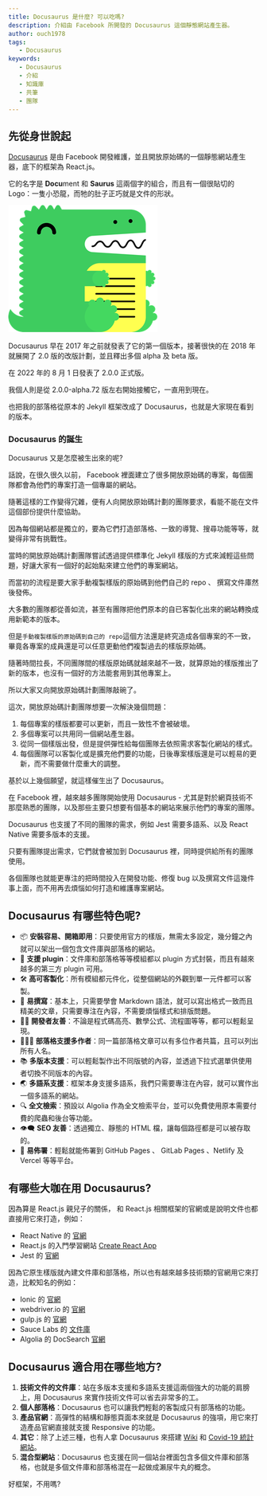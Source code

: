 ```yaml
---
title: Docusaurus 是什麼? 可以吃嗎?
description: 介紹由 Facebook 所開發的 Docusaurus 這個靜態網站產生器。
author: ouch1978
tags: 
   - Docusaurus
keywords: 
   - Docusaurus
   - 介紹
   - 知識庫
   - 共筆
   - 團隊
---
```


## 先從身世說起

[Docusaurus](https://www.docusaurus.io/) 是由 Facebook 開發維護，並且開放原始碼的一個靜態網站產生器，底下的框架為 React.js。

它的名字是 **Docu**ment 和 **Saurus** 這兩個字的組合，而且有一個很貼切的 Logo：一隻小恐龍，而牠的肚子正巧就是文件的形狀。

![Docusaurus logo](docusaurus-logo.png "Docusaurus logo")

Docusaurus 早在 2017 年之前就發表了它的第一個版本，接著很快的在 2018 年就展開了 2.0 版的改版計劃，並且釋出多個 alpha 及 beta 版。

在 2022 年的 8 月 1 日發表了 2.0.0 正式版。

我個人則是從 2.0.0-alpha.72 版左右開始接觸它，一直用到現在。

也把我的部落格從原本的 Jekyll 框架改成了 Docusaurus，也就是大家現在看到的版本。

### Docusaurus 的誕生

Docusaurus 又是怎麼被生出來的呢?

話說，在很久很久以前， Facebook 裡面建立了很多開放原始碼的專案，每個團隊都會為他們的專案打造一個專屬的網站。

隨著這樣的工作變得冗雜，便有人向開放原始碼計劃的團隊要求，看能不能在文件這個部份提供什麼協助。

因為每個網站都是獨立的，要為它們打造部落格、一致的導覽、搜尋功能等等，就變得非常有挑戰性。

當時的開放原始碼計劃團隊嘗試透過提供標準化 Jekyll 樣版的方式來減輕這些問題，好讓大家有一個好的起始點來建立他們的專案網站。

而當初的流程是要大家手動複製樣版的原始碼到他們自己的 repo 、 撰寫文件庫然後發佈。

大多數的團隊都從善如流，甚至有團隊把他們原本的自已客製化出來的網站轉換成用新範本的版本。

但是`手動複製樣版的原始碼到自己的 repo`這個方法還是終究造成各個專案的不一致，畢竟各專案的成員還是可以任意更動他們複製過去的樣版原始碼。

隨著時間拉長，不同團隊間的樣版原始碼就越來越不一致，就算原始的樣版推出了新的版本，也沒有一個好的方法能套用到其他專案上。

所以大家又向開放原始碼計劃團隊敲碗了。

這次，開放原始碼計劃團隊想要一次解決幾個問題：

1. 每個專案的樣版都要可以更新，而且一致性不會被破壞。
2. 多個專案可以共用同一個網站產生器。
3. 從同一個樣版出發，但是提供彈性給每個團隊去依照需求客製化網站的樣式。
4. 每個團隊可以客製化或是擴充他們要的功能，日後專案樣版還是可以輕易的更新，而不需要做什麼重大的調整。

基於以上幾個願望，就這樣催生出了 Docusaurus。

在 Facebook 裡，越來越多團隊開始使用 Docusaurus - 尤其是對於網頁技術不那麼熟悉的團隊，以及那些主要只想要有個基本的網站來展示他們的專案的團隊。

Docusaurus 也支援了不同的團隊的需求，例如 Jest 需要多語系、以及 React Native 需要多版本的支援。

只要有團隊提出需求，它們就會被加到 Docusaurus 裡，同時提供給所有的團隊使用。

各個團隊也就能更專注的把時間投入在開發功能、修復 bug 以及撰寫文件這幾件事上面，而不用再去煩惱如何打造和維護專案網站。

## Docusaurus 有哪些特色呢?

* 📦 **安裝容易、開箱即用**：只要使用官方的樣版，無需太多設定，幾分鐘之內就可以架出一個包含文件庫與部落格的網站。
* 🧩 **支援 plugin**：文件庫和部落格等等模組都以 plugin 方式封裝，而且有越來越多的第三方 plugin 可用。
* 🛠 **高可客製化**：所有模組都元件化，從整個網站的外觀到單一元件都可以客製。
* 📝 **易撰寫**：基本上，只需要學會 Markdown 語法，就可以寫出格式一致而且精美的文章，只需要專注在內容，不需要煩惱樣式和排版問題。
* 🧑‍💻 **開發者友善**：不論是程式碼高亮、數學公式、流程圖等等，都可以輕鬆呈現。
* 🧑‍🤝‍🧑 **部落格支援多作者**：同一篇部落格文章可以有多位作者共篇，且可以列出所有人名。
* 📚 **多版本支援**：可以輕鬆製作出不同版號的內容，並透過下拉式選單供使用者切換不同版本的內容。
* 🌏 **多語系支援**：框架本身支援多語系，我們只需要專注在內容，就可以實作出一個多語系的網站。
* 🔍 **全文檢索**：預設以 Algolia 作為全文檢索平台，並可以免費使用原本需要付費的爬蟲和後台等功能。
* 👁️‍🗨️ **SEO 友善**：透過獨立、靜態的 HTML 檔，讓每個路徑都是可以被存取的。
* 🚀 **易佈署**：輕鬆就能佈署到 GitHub Pages 、 GitLab Pages 、Netlify 及 Vercel 等等平台。

## 有哪些大咖在用 Docusaurus?

因為算是 React.js 親兒子的關係， 和 React.js 相關框架的官網或是說明文件也都直接用它來打造，例如：

* React Native 的 [官網](https://reactnative.dev/)
* React.js 的入門學習網站 [Create React App](https://create-react-app.dev/)
* Jest 的 [官網](https://jestjs.io/)

因為它原生樣版就內建文件庫和部落格，所以也有越來越多技術類的官網用它來打造，比較知名的例如：

* Ionic 的 [官網](https://ionicframework.com/docs/)
* webdriver.io 的 [官網](https://webdriver.io/)
* gulp.js 的 [官網](https://gulpjs.com/)
* Sauce Labs 的 [文件庫](https://docs.saucelabs.com/)
* Algolia 的 DocSearch [官網](https://docsearch.algolia.com/)

## Docusaurus 適合用在哪些地方?

1. **技術文件的文件庫**：站在多版本支援和多語系支援這兩個強大的功能的肩膀上，用 Docusaurus 來實作技術文件可以省去非常多的工。
2. **個人部落格**：Docusaurus 也可以讓我們輕鬆的客製成只有部落格的功能。
3. **產品官網**：高彈性的結構和靜態頁面本來就是 Docusaurus 的強項，用它來打造產品官網直接就支援 Responsive 的功能。
4. **其它**：除了上述三種，也有人拿 Docusaurus 來搭建 [Wiki](https://wiki.iota.org/) 和 [Covid-19 統計網站](https://covid-fr.misterfishup.com/)。
5. **混合型網站**：Docusaurus 也支援在同一個站台裡面包含多個文件庫和部落格，也就是多個文件庫和部落格混在一起做成瀨尿牛丸的概念。

好框架，不用嗎?

